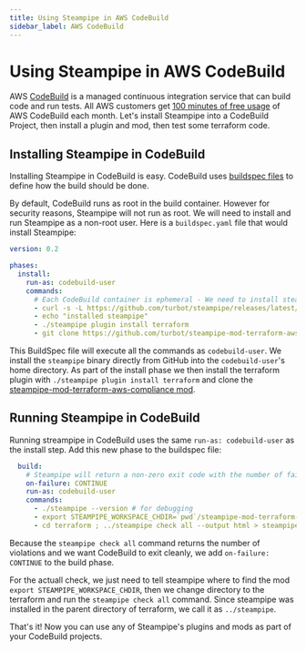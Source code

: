```yaml
---
title: Using Steampipe in AWS CodeBuild
sidebar_label: AWS CodeBuild
---
```


# Using Steampipe in AWS CodeBuild

AWS [CodeBuild](https://aws.amazon.com/codebuild/) is a managed continuous integration service that can build code and run tests. All AWS customers get [100 minutes of free usage](https://aws.amazon.com/codebuild/pricing/?loc=ft#Free_Tier) of AWS CodeBuild each month. Let's install Steampipe into a CodeBuild Project, then install a plugin and mod, then test some terraform code.

<!-- AWS [CodePipeline](https://aws.amazon.com/codepipeline/) is a managed continuous delivery service to manage release pipelines for applications and infrastructure. -->

## Installing Steampipe in CodeBuild

Installing Steampipe in CodeBuild is easy. CodeBuild uses [buildspec files](https://docs.aws.amazon.com/codebuild/latest/userguide/build-spec-ref.html) to define how the build should be done.

By default, CodeBuild runs as root in the build container. However for security reasons, Steampipe will not run as root. We will need to install and run Steampipe as a non-root user. Here is a `buildspec.yaml` file that would install Steampipe:

```yaml
version: 0.2

phases:
  install:
    run-as: codebuild-user
    commands:
      # Each CodeBuild container is ephemeral - We need to install steampipe every time
      - curl -s -L https://github.com/turbot/steampipe/releases/latest/download/steampipe_linux_amd64.tar.gz | tar -xzf -
      - echo "installed steampipe"
      - ./steampipe plugin install terraform
      - git clone https://github.com/turbot/steampipe-mod-terraform-aws-compliance.git
```

This BuildSpec file will execute all the commands as `codebuild-user`. We install the `steampipe` binary directly from GitHub into the `codebuild-user`'s home directory. As part of the install phase we then install the terraform plugin with `./steampipe plugin install terraform` and clone the [steampipe-mod-terraform-aws-compliance mod](https://github.com/turbot/steampipe-mod-terraform-aws-compliance).

## Running Steampipe in CodeBuild

Running streampipe in CodeBuild uses the same `run-as: codebuild-user` as the install step. Add this new phase to the buildspec file:

```yaml
  build:
    # Steampipe will return a non-zero exit code with the number of failed checks
    on-failure: CONTINUE
    run-as: codebuild-user
    commands:
      - ./steampipe --version # for debugging
      - export STEAMPIPE_WORKSPACE_CHDIR=`pwd`/steampipe-mod-terraform-aws-compliance
      - cd terraform ; ../steampipe check all --output html > steampipe_report.html

```

Because the `steampipe check all` command returns the number of violations and we want CodeBuild to exit cleanly, we add `on-failure: CONTINUE` to the build phase.

For the actuall check, we just need to tell steampipe where to find the mod `export STEAMPIPE_WORKSPACE_CHDIR`, then we change directory to the terraform and run the  `steampipe check all` command. Since steampipe was installed in the parent directory of terraform, we call it as `../steampipe`.


That's it! Now you can use any of Steampipe's plugins and mods as part of your CodeBuild projects.

